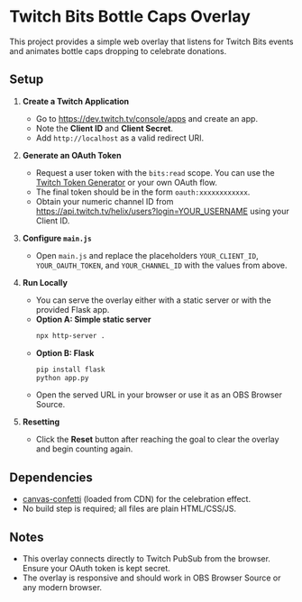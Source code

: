 # Twitch Bits Bottle Caps Overlay

This project provides a simple web overlay that listens for Twitch Bits events and animates bottle caps dropping to celebrate donations.

## Setup

1. **Create a Twitch Application**
   - Go to <https://dev.twitch.tv/console/apps> and create an app.
   - Note the **Client ID** and **Client Secret**.
   - Add `http://localhost` as a valid redirect URI.

2. **Generate an OAuth Token**
   - Request a user token with the `bits:read` scope. You can use the [Twitch Token Generator](https://twitchtokengenerator.com/) or your own OAuth flow.
   - The final token should be in the form `oauth:xxxxxxxxxxxx`.
   - Obtain your numeric channel ID from <https://api.twitch.tv/helix/users?login=YOUR_USERNAME> using your Client ID.

3. **Configure `main.js`**
   - Open `main.js` and replace the placeholders `YOUR_CLIENT_ID`, `YOUR_OAUTH_TOKEN`, and `YOUR_CHANNEL_ID` with the values from above.

4. **Run Locally**
   - You can serve the overlay either with a static server or with the provided Flask app.
   - **Option A: Simple static server**
     ```bash
     npx http-server .
     ```
   - **Option B: Flask**
     ```bash
     pip install flask
     python app.py
     ```
   - Open the served URL in your browser or use it as an OBS Browser Source.

5. **Resetting**
   - Click the **Reset** button after reaching the goal to clear the overlay and begin counting again.

## Dependencies

- [canvas-confetti](https://www.npmjs.com/package/canvas-confetti) (loaded from CDN) for the celebration effect.
- No build step is required; all files are plain HTML/CSS/JS.

## Notes

- This overlay connects directly to Twitch PubSub from the browser. Ensure your OAuth token is kept secret.
- The overlay is responsive and should work in OBS Browser Source or any modern browser.
